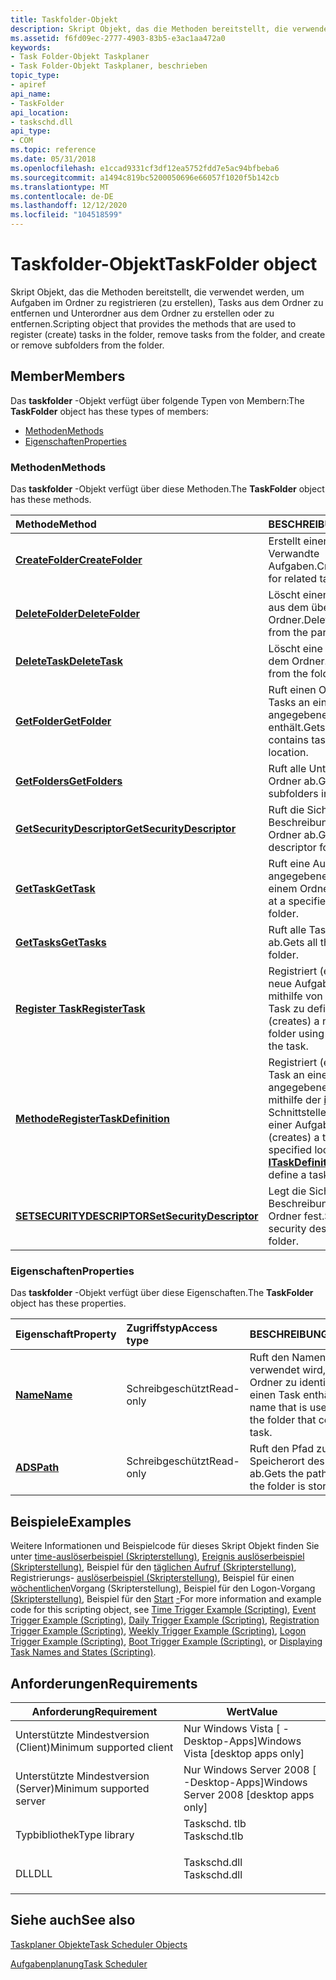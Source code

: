 ```yaml
---
title: Taskfolder-Objekt
description: Skript Objekt, das die Methoden bereitstellt, die verwendet werden, um Aufgaben im Ordner zu registrieren (zu erstellen), Tasks aus dem Ordner zu entfernen und Unterordner aus dem Ordner zu erstellen oder zu entfernen.
ms.assetid: f6fd09ec-2777-4903-83b5-e3ac1aa472a0
keywords:
- Task Folder-Objekt Taskplaner
- Task Folder-Objekt Taskplaner, beschrieben
topic_type:
- apiref
api_name:
- TaskFolder
api_location:
- taskschd.dll
api_type:
- COM
ms.topic: reference
ms.date: 05/31/2018
ms.openlocfilehash: e1ccad9331cf3df12ea5752fdd7e5ac94bfbeba6
ms.sourcegitcommit: a1494c819bc5200050696e66057f1020f5b142cb
ms.translationtype: MT
ms.contentlocale: de-DE
ms.lasthandoff: 12/12/2020
ms.locfileid: "104518599"
---
```

# <a name="taskfolder-object"></a><span data-ttu-id="206f6-105">Taskfolder-Objekt</span><span class="sxs-lookup"><span data-stu-id="206f6-105">TaskFolder object</span></span>

<span data-ttu-id="206f6-106">Skript Objekt, das die Methoden bereitstellt, die verwendet werden, um Aufgaben im Ordner zu registrieren (zu erstellen), Tasks aus dem Ordner zu entfernen und Unterordner aus dem Ordner zu erstellen oder zu entfernen.</span><span class="sxs-lookup"><span data-stu-id="206f6-106">Scripting object that provides the methods that are used to register (create) tasks in the folder, remove tasks from the folder, and create or remove subfolders from the folder.</span></span>

## <a name="members"></a><span data-ttu-id="206f6-107">Member</span><span class="sxs-lookup"><span data-stu-id="206f6-107">Members</span></span>

<span data-ttu-id="206f6-108">Das **taskfolder** -Objekt verfügt über folgende Typen von Membern:</span><span class="sxs-lookup"><span data-stu-id="206f6-108">The **TaskFolder** object has these types of members:</span></span>

-   [<span data-ttu-id="206f6-109">Methoden</span><span class="sxs-lookup"><span data-stu-id="206f6-109">Methods</span></span>](#methods)
-   [<span data-ttu-id="206f6-110">Eigenschaften</span><span class="sxs-lookup"><span data-stu-id="206f6-110">Properties</span></span>](#properties)

### <a name="methods"></a><span data-ttu-id="206f6-111">Methoden</span><span class="sxs-lookup"><span data-stu-id="206f6-111">Methods</span></span>

<span data-ttu-id="206f6-112">Das **taskfolder** -Objekt verfügt über diese Methoden.</span><span class="sxs-lookup"><span data-stu-id="206f6-112">The **TaskFolder** object has these methods.</span></span>



| <span data-ttu-id="206f6-113">Methode</span><span class="sxs-lookup"><span data-stu-id="206f6-113">Method</span></span>                                                              | <span data-ttu-id="206f6-114">BESCHREIBUNG</span><span class="sxs-lookup"><span data-stu-id="206f6-114">Description</span></span>                                                                                                                                    |
|:--------------------------------------------------------------------|:-----------------------------------------------------------------------------------------------------------------------------------------------|
| [<span data-ttu-id="206f6-115">**CreateFolder**</span><span class="sxs-lookup"><span data-stu-id="206f6-115">**CreateFolder**</span></span>](taskfolder-createfolder.md)                     | <span data-ttu-id="206f6-116">Erstellt einen Ordner für Verwandte Aufgaben.</span><span class="sxs-lookup"><span data-stu-id="206f6-116">Creates a folder for related tasks.</span></span><br/>                                                                                                 |
| [<span data-ttu-id="206f6-117">**DeleteFolder**</span><span class="sxs-lookup"><span data-stu-id="206f6-117">**DeleteFolder**</span></span>](taskfolder-deletefolder.md)                     | <span data-ttu-id="206f6-118">Löscht einen Unterordner aus dem übergeordneten Ordner.</span><span class="sxs-lookup"><span data-stu-id="206f6-118">Deletes a subfolder from the parent folder.</span></span><br/>                                                                                         |
| [<span data-ttu-id="206f6-119">**DeleteTask**</span><span class="sxs-lookup"><span data-stu-id="206f6-119">**DeleteTask**</span></span>](taskfolder-deletetask.md)                         | <span data-ttu-id="206f6-120">Löscht eine Aufgabe aus dem Ordner.</span><span class="sxs-lookup"><span data-stu-id="206f6-120">Deletes a task from the folder.</span></span><br/>                                                                                                     |
| [<span data-ttu-id="206f6-121">**GetFolder**</span><span class="sxs-lookup"><span data-stu-id="206f6-121">**GetFolder**</span></span>](taskfolder-getfolder.md)                           | <span data-ttu-id="206f6-122">Ruft einen Ordner ab, der Tasks an einem angegebenen Speicherort enthält.</span><span class="sxs-lookup"><span data-stu-id="206f6-122">Gets a folder that contains tasks at a specified location.</span></span><br/>                                                                          |
| [<span data-ttu-id="206f6-123">**GetFolders**</span><span class="sxs-lookup"><span data-stu-id="206f6-123">**GetFolders**</span></span>](taskfolder-getfolders.md)                         | <span data-ttu-id="206f6-124">Ruft alle Unterordner im Ordner ab.</span><span class="sxs-lookup"><span data-stu-id="206f6-124">Gets all the subfolders in the folder.</span></span><br/>                                                                                              |
| [<span data-ttu-id="206f6-125">**GetSecurityDescriptor**</span><span class="sxs-lookup"><span data-stu-id="206f6-125">**GetSecurityDescriptor**</span></span>](taskfolder-getsecuritydescriptor.md)   | <span data-ttu-id="206f6-126">Ruft die Sicherheits Beschreibung für den Ordner ab.</span><span class="sxs-lookup"><span data-stu-id="206f6-126">Gets the security descriptor for the folder.</span></span><br/>                                                                                        |
| [<span data-ttu-id="206f6-127">**GetTask**</span><span class="sxs-lookup"><span data-stu-id="206f6-127">**GetTask**</span></span>](taskfolder-gettask.md)                               | <span data-ttu-id="206f6-128">Ruft eine Aufgabe an einem angegebenen Speicherort in einem Ordner ab.</span><span class="sxs-lookup"><span data-stu-id="206f6-128">Gets a task at a specified location in a folder.</span></span><br/>                                                                                    |
| [<span data-ttu-id="206f6-129">**GetTasks**</span><span class="sxs-lookup"><span data-stu-id="206f6-129">**GetTasks**</span></span>](taskfolder-gettasks.md)                             | <span data-ttu-id="206f6-130">Ruft alle Tasks im Ordner ab.</span><span class="sxs-lookup"><span data-stu-id="206f6-130">Gets all the tasks in the folder.</span></span><br/>                                                                                                   |
| [<span data-ttu-id="206f6-131">**Register Task**</span><span class="sxs-lookup"><span data-stu-id="206f6-131">**RegisterTask**</span></span>](taskfolder-registertask.md)                     | <span data-ttu-id="206f6-132">Registriert (erstellt) eine neue Aufgabe im Ordner mithilfe von XML, um den Task zu definieren.</span><span class="sxs-lookup"><span data-stu-id="206f6-132">Registers (creates) a new task in the folder using XML to define the task.</span></span><br/>                                                          |
| [<span data-ttu-id="206f6-133">**Methode**</span><span class="sxs-lookup"><span data-stu-id="206f6-133">**RegisterTaskDefinition**</span></span>](taskfolder-registertaskdefinition.md) | <span data-ttu-id="206f6-134">Registriert (erstellt) einen Task an einem angegebenen Speicherort mithilfe der [**itaskdefinition**](/windows/desktop/api/taskschd/nn-taskschd-itaskdefinition) -Schnittstelle zum Definieren einer Aufgabe.</span><span class="sxs-lookup"><span data-stu-id="206f6-134">Registers (creates) a task in a specified location using the [**ITaskDefinition**](/windows/desktop/api/taskschd/nn-taskschd-itaskdefinition) interface to define a task.</span></span><br/> |
| [<span data-ttu-id="206f6-135">**SETSECURITYDESCRIPTOR**</span><span class="sxs-lookup"><span data-stu-id="206f6-135">**SetSecurityDescriptor**</span></span>](taskfolder-setsecuritydescriptor.md)   | <span data-ttu-id="206f6-136">Legt die Sicherheits Beschreibung für den Ordner fest.</span><span class="sxs-lookup"><span data-stu-id="206f6-136">Sets the security descriptor for the folder.</span></span><br/>                                                                                        |



 

### <a name="properties"></a><span data-ttu-id="206f6-137">Eigenschaften</span><span class="sxs-lookup"><span data-stu-id="206f6-137">Properties</span></span>

<span data-ttu-id="206f6-138">Das **taskfolder** -Objekt verfügt über diese Eigenschaften.</span><span class="sxs-lookup"><span data-stu-id="206f6-138">The **TaskFolder** object has these properties.</span></span>



| <span data-ttu-id="206f6-139">Eigenschaft</span><span class="sxs-lookup"><span data-stu-id="206f6-139">Property</span></span>                                   | <span data-ttu-id="206f6-140">Zugriffstyp</span><span class="sxs-lookup"><span data-stu-id="206f6-140">Access type</span></span>          | <span data-ttu-id="206f6-141">BESCHREIBUNG</span><span class="sxs-lookup"><span data-stu-id="206f6-141">Description</span></span>                                                                        |
|:-------------------------------------------|:---------------------|:-----------------------------------------------------------------------------------|
| [<span data-ttu-id="206f6-142">**Name**</span><span class="sxs-lookup"><span data-stu-id="206f6-142">**Name**</span></span>](taskfolder-name.md)<br/> | <span data-ttu-id="206f6-143">Schreibgeschützt</span><span class="sxs-lookup"><span data-stu-id="206f6-143">Read-only</span></span><br/> | <span data-ttu-id="206f6-144">Ruft den Namen ab, der verwendet wird, um den Ordner zu identifizieren, der einen Task enthält.</span><span class="sxs-lookup"><span data-stu-id="206f6-144">Gets the name that is used to identify the folder that contains a task.</span></span><br/> |
| [<span data-ttu-id="206f6-145">**ADS**</span><span class="sxs-lookup"><span data-stu-id="206f6-145">**Path**</span></span>](taskfolder-path.md)<br/> | <span data-ttu-id="206f6-146">Schreibgeschützt</span><span class="sxs-lookup"><span data-stu-id="206f6-146">Read-only</span></span><br/> | <span data-ttu-id="206f6-147">Ruft den Pfad zum Speicherort des Ordners ab.</span><span class="sxs-lookup"><span data-stu-id="206f6-147">Gets the path to where the folder is stored.</span></span><br/>                            |



 

## <a name="examples"></a><span data-ttu-id="206f6-148">Beispiele</span><span class="sxs-lookup"><span data-stu-id="206f6-148">Examples</span></span>

<span data-ttu-id="206f6-149">Weitere Informationen und Beispielcode für dieses Skript Objekt finden Sie unter [time-auslöserbeispiel (Skripterstellung)](time-trigger-example--scripting-.md), [Ereignis auslöserbeispiel (Skripterstellung)](https://www.bing.com/search?q=Event+Trigger+Example+(Scripting)), Beispiel für den [täglichen Aufruf (Skripterstellung)](daily-trigger-example--scripting-.md), Registrierungs- [auslöserbeispiel (Skripterstellung)](registration-trigger-example--scripting-.md), Beispiel für einen [wöchentlichen](weekly-trigger-example--scripting-.md)Vorgang (Skripterstellung), Beispiel für den Logon-Vorgang [(Skripterstellung)](logon-trigger-example--scripting-.md), Beispiel für den [Start](boot-trigger-example--scripting-.md) [-](displaying-task-names-and-state--scripting-.md)</span><span class="sxs-lookup"><span data-stu-id="206f6-149">For more information and example code for this scripting object, see [Time Trigger Example (Scripting)](time-trigger-example--scripting-.md), [Event Trigger Example (Scripting)](https://www.bing.com/search?q=Event+Trigger+Example+(Scripting)), [Daily Trigger Example (Scripting)](daily-trigger-example--scripting-.md), [Registration Trigger Example (Scripting)](registration-trigger-example--scripting-.md), [Weekly Trigger Example (Scripting)](weekly-trigger-example--scripting-.md), [Logon Trigger Example (Scripting)](logon-trigger-example--scripting-.md), [Boot Trigger Example (Scripting)](boot-trigger-example--scripting-.md), or [Displaying Task Names and States (Scripting)](displaying-task-names-and-state--scripting-.md).</span></span>

## <a name="requirements"></a><span data-ttu-id="206f6-150">Anforderungen</span><span class="sxs-lookup"><span data-stu-id="206f6-150">Requirements</span></span>



| <span data-ttu-id="206f6-151">Anforderung</span><span class="sxs-lookup"><span data-stu-id="206f6-151">Requirement</span></span> | <span data-ttu-id="206f6-152">Wert</span><span class="sxs-lookup"><span data-stu-id="206f6-152">Value</span></span> |
|-------------------------------------|-----------------------------------------------------------------------------------------|
| <span data-ttu-id="206f6-153">Unterstützte Mindestversion (Client)</span><span class="sxs-lookup"><span data-stu-id="206f6-153">Minimum supported client</span></span><br/> | <span data-ttu-id="206f6-154">Nur Windows Vista \[ -Desktop-Apps\]</span><span class="sxs-lookup"><span data-stu-id="206f6-154">Windows Vista \[desktop apps only\]</span></span><br/>                                          |
| <span data-ttu-id="206f6-155">Unterstützte Mindestversion (Server)</span><span class="sxs-lookup"><span data-stu-id="206f6-155">Minimum supported server</span></span><br/> | <span data-ttu-id="206f6-156">Nur Windows Server 2008 \[ -Desktop-Apps\]</span><span class="sxs-lookup"><span data-stu-id="206f6-156">Windows Server 2008 \[desktop apps only\]</span></span><br/>                                    |
| <span data-ttu-id="206f6-157">Typbibliothek</span><span class="sxs-lookup"><span data-stu-id="206f6-157">Type library</span></span><br/>             | <dl> <span data-ttu-id="206f6-158"><dt>Taskschd. tlb</dt></span><span class="sxs-lookup"><span data-stu-id="206f6-158"><dt>Taskschd.tlb</dt></span></span> </dl> |
| <span data-ttu-id="206f6-159">DLL</span><span class="sxs-lookup"><span data-stu-id="206f6-159">DLL</span></span><br/>                      | <dl> <span data-ttu-id="206f6-160"><dt>Taskschd.dll</dt></span><span class="sxs-lookup"><span data-stu-id="206f6-160"><dt>Taskschd.dll</dt></span></span> </dl> |



## <a name="see-also"></a><span data-ttu-id="206f6-161">Siehe auch</span><span class="sxs-lookup"><span data-stu-id="206f6-161">See also</span></span>

<dl> <dt>

[<span data-ttu-id="206f6-162">Taskplaner Objekte</span><span class="sxs-lookup"><span data-stu-id="206f6-162">Task Scheduler Objects</span></span>](task-scheduler-objects.md)
</dt> <dt>

[<span data-ttu-id="206f6-163">Aufgabenplanung</span><span class="sxs-lookup"><span data-stu-id="206f6-163">Task Scheduler</span></span>](task-scheduler-start-page.md)
</dt> </dl>

 

 





